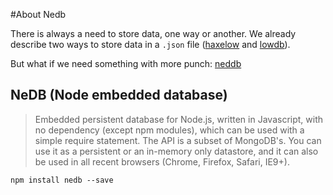 #About Nedb

There is always a need to store data, one way or another.
We already describe two ways to store data in a `.json` file ([haxelow](../04haxelow) and [lowdb](../03lowdb)).

But what if we need something with more punch: [neddb](https://github.com/louischatriot/nedb)

## NeDB (Node embedded database)

> Embedded persistent database for Node.js, written in Javascript, with no dependency (except npm modules), which can be used with a simple require statement. The API is a subset of MongoDB's. You can use it as a persistent or an in-memory only datastore, and it can also be used in all recent browsers (Chrome, Firefox, Safari, IE9+).


```
npm install nedb --save 
```